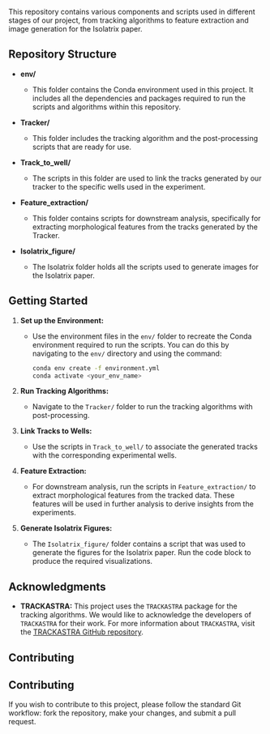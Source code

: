 This repository contains various components and scripts used in different stages of our project, from tracking algorithms to feature extraction and image generation for the Isolatrix paper.

## Repository Structure

- **env/**
  - This folder contains the Conda environment used in this project. It includes all the dependencies and packages required to run the scripts and algorithms within this repository.

- **Tracker/**
  - This folder includes the tracking algorithm and the post-processing scripts that are ready for use. 

- **Track_to_well/**
  - The scripts in this folder are used to link the tracks generated by our tracker to the specific wells used in the experiment. 

- **Feature_extraction/**
  - This folder contains scripts for downstream analysis, specifically for extracting morphological features from the tracks generated by the Tracker. 

- **Isolatrix_figure/**
  - The Isolatrix folder holds all the scripts used to generate images for the Isolatrix paper. 

## Getting Started

1. **Set up the Environment:**
   - Use the environment files in the `env/` folder to recreate the Conda environment required to run the scripts. You can do this by navigating to the `env/` directory and using the command:
     ```bash
     conda env create -f environment.yml
     conda activate <your_env_name>
     ```

2. **Run Tracking Algorithms:**
   - Navigate to the `Tracker/` folder to run the tracking algorithms with post-processing. 

3. **Link Tracks to Wells:**
   - Use the scripts in `Track_to_well/` to associate the generated tracks with the corresponding experimental wells. 

4. **Feature Extraction:**
   - For downstream analysis, run the scripts in `Feature_extraction/` to extract morphological features from the tracked data. These features will be used in further analysis to derive insights from the experiments.

5. **Generate Isolatrix Figures:**
   - The `Isolatrix_figure/` folder contains a script that was used to generate the figures for the Isolatrix paper. Run the code block to produce the required visualizations.

## Acknowledgments

- **TRACKASTRA:** This project uses the `TRACKASTRA` package for the tracking algorithms. We would like to acknowledge the developers of `TRACKASTRA` for their work. For more information about `TRACKASTRA`, visit the [TRACKASTRA GitHub repository](https://github.com/weigertlab/trackastra).

## Contributing

## Contributing

If you wish to contribute to this project, please follow the standard Git workflow: fork the repository, make your changes, and submit a pull request.


